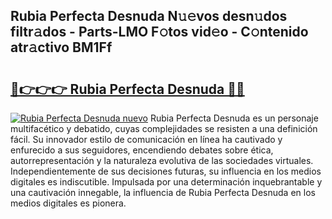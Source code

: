 ## Rubia Perfecta Desnuda N𝚞𝚎vos desn𝚞dos filtr𝚊dos - Parts-LMO F𝚘tos vid𝚎o - C𝚘ntenido atr𝚊ctivo BM1Ff

# <h2><a href="http://mb4aay0.tromn.icu/?c=Rubia+Perfecta+Desnuda">🔗👉👉👉 Rubia Perfecta Desnuda 🔗🔗</a></h2>

[![Rubia Perfecta Desnuda nuevo](https://i.imgur.com/pEAQMta.gif)](http://mb4aay0.tromn.icu/?c=Rubia+Perfecta+Desnuda)
Rubia Perfecta Desnuda es un personaje multifacético y debatido, cuyas complejidades se resisten a una definición fácil.  Su innovador estilo de comunicación en línea ha cautivado y enfurecido a sus seguidores, encendiendo debates sobre ética, autorrepresentación y la naturaleza evolutiva de las sociedades virtuales. Independientemente de sus decisiones futuras, su influencia en los medios digitales es indiscutible. Impulsada por una determinación inquebrantable y una cautivación innegable, la influencia de Rubia Perfecta Desnuda en los medios digitales es pionera.
